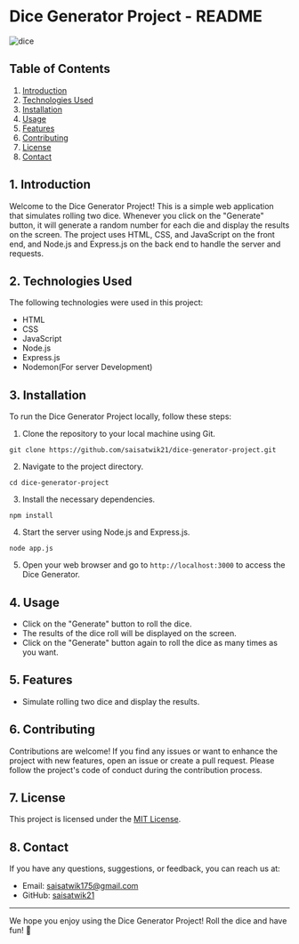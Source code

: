 
# Dice Generator Project - README

![dice](https://github.com/saisatwik21/Dice-Generator-Project/assets/97023666/63592b2d-d5e0-4af4-b991-dd632afd4753)


## Table of Contents
1. [Introduction](#introduction)
2. [Technologies Used](#technologies-used)
3. [Installation](#installation)
4. [Usage](#usage)
5. [Features](#features)
6. [Contributing](#contributing)
7. [License](#license)
8. [Contact](#contact)

## 1. Introduction
Welcome to the Dice Generator Project! This is a simple web application that simulates rolling two dice. Whenever you click on the "Generate" button, it will generate a random number for each die and display the results on the screen. The project uses HTML, CSS, and JavaScript on the front end, and Node.js and Express.js on the back end to handle the server and requests.

## 2. Technologies Used
The following technologies were used in this project:

- HTML
- CSS
- JavaScript
- Node.js
- Express.js
- Nodemon(For server Development)

## 3. Installation
To run the Dice Generator Project locally, follow these steps:

1. Clone the repository to your local machine using Git.
```
git clone https://github.com/saisatwik21/dice-generator-project.git
```

2. Navigate to the project directory.
```
cd dice-generator-project
```

3. Install the necessary dependencies.
```
npm install
```

4. Start the server using Node.js and Express.js.
```
node app.js
```

5. Open your web browser and go to `http://localhost:3000` to access the Dice Generator.

## 4. Usage
- Click on the "Generate" button to roll the dice.
- The results of the dice roll will be displayed on the screen.
- Click on the "Generate" button again to roll the dice as many times as you want.

## 5. Features
- Simulate rolling two dice and display the results.

## 6. Contributing
Contributions are welcome! If you find any issues or want to enhance the project with new features, open an issue or create a pull request. Please follow the project's code of conduct during the contribution process.

## 7. License
This project is licensed under the [MIT License](https://opensource.org/licenses/MIT).

## 8. Contact
If you have any questions, suggestions, or feedback, you can reach us at:
- Email: saisatwik175@gmail.com
- GitHub: [saisatwik21](https://github.com/saisatwik21)

---

We hope you enjoy using the Dice Generator Project! Roll the dice and have fun! 🎲

